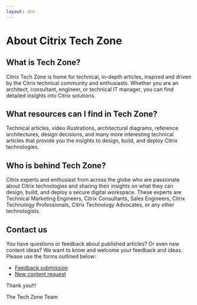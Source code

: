 ```yaml
---
layout: doc
---
```

# About Citrix Tech Zone

## What is Tech Zone?

Citrix Tech Zone is home for technical, in-depth articles, inspired and driven by the Citrix technical community and enthusiasts. Whether you are an architect, consultant, engineer, or technical IT manager, you can  find detailed insights into Citrix solutions.

## What resources can I find in Tech Zone?

Technical articles, video illustrations, architectural diagrams, reference architectures, design decisions, and many more interesting technical articles that provide you the insights to design, build, and deploy Citrix technologies.

## Who is behind Tech Zone?

Citrix experts and enthusiast from across the globe who are passionate about Citrix technologies and sharing their insights on what they can design, build, and deploy a secure digital workspace. These experts are Technical Marketing Engineers, Citrix Consultants, Sales Engineers, Citrix Technology Professionals, Citrix Technology Advocates, or any other technologists.

## Contact us

You have questions or feedback about published articles? Or even new content ideas? We want to know and welcome your feedback and ideas. Please use the forms outlined below:

-  [Feedback submission](https://podio.com/webforms/22025531/1541944)
-  [New content request](https://podio.com/webforms/22025559/1541946)

Thank you!!!

The Tech Zone Team
